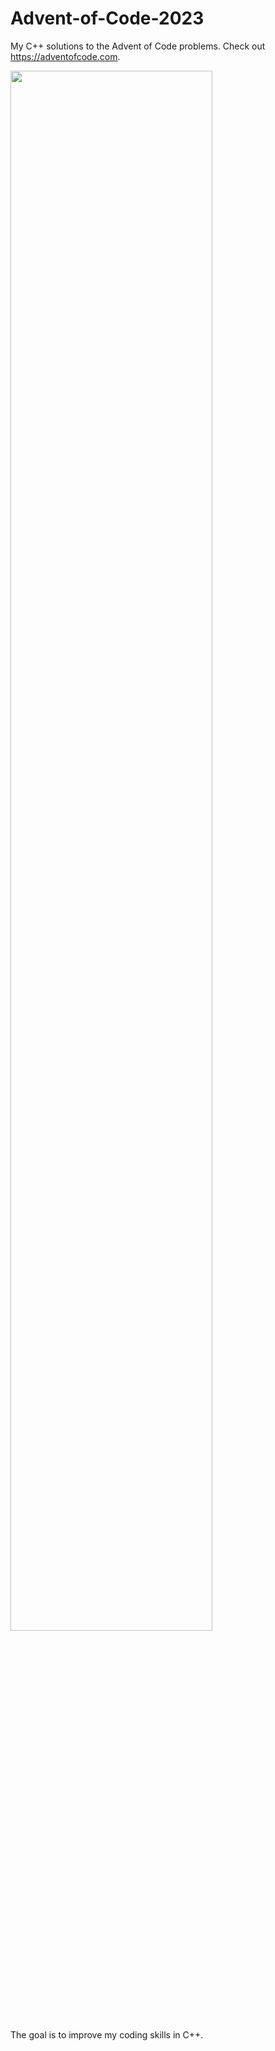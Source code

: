 # Advent-of-Code-2023

My C++ solutions to the Advent of Code problems.
Check out https://adventofcode.com.

<a href="https://adventofcode.com"><img src="https://adventofcode.com/2023" width="80%" /></a>

The goal is to improve my coding skills in C++.
